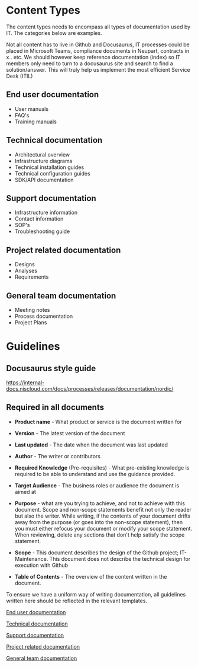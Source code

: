 # Content Types
The content types needs to encompass all types of documentation used by IT. The categories below are examples.

Not all content has to live in Github and Docusaurus, IT processes could be placed in Microsoft Teams, compliance documents in Neupart, contracts in x.. etc. We should however keep reference documentation (index) so IT members only need to turn to a docusaurus site and search to find a solution/answer. This will truly help us implement the most efficient Service Desk (ITIL)

## End user documentation
- User manuals
- FAQ's
- Training manuals

## Technical documentation
- Architectural overview
- Infrastructure diagrams
- Technical installation guides
- Technical configuration guides
- SDK/API documentation

## Support documentation
- Infrastructure information
- Contact information
- SOP's
- Troubleshooting guide

## Project related documentation
- Designs
- Analyses
- Requirements

## General team documentation
- Meeting notes
- Process documentation
- Project Plans

# Guidelines

## Docusaurus style guide
https://internal-docs.niscloud.com/docs/processes/releases/documentation/nordic/

## Required in all documents
- **Product name** - What product or service is the document written for

- **Version** - The latest version of the document

- **Last updated** - The date when the document was last updated

- **Author** - The writer or contributors 

- **Required Knowledge** (Pre-requisites) - What pre-existing knowledge is required to be able to understand and use the guidance provided.

- **Target Audience** - The business roles or audience the document is aimed at 

- **Purpose** - what are you trying to achieve, and not to achieve with this document. Scope and non-scope statements benefit not only the reader but also the writer. While writing, if the contents of your document drifts away from the purpose (or goes into the non-scope statement), then you must either refocus your document or modify your scope statement. When reviewing, delete any sections that don't help satisfy the scope statement.

- **Scope** - This document describes the design of the Github project; IT-Maintenance. This document does not describe the technical design for execution with Github

- **Table of Contents** - The overview of the content written in the document.


To ensure we have a uniform way of writing documentation, all guidelines written here should be reflected in the relevant  templates.

[End user documentation](../templates/end_user_documentation.md)


[Technical documentation](../templates/technical_documentation.md)


[Support documentation](../templates/support_documentation.md)


[Project related documentation](../templates/project_related_documentation.md)


[General team documentation](../templates/general_team_documentation.md) 

